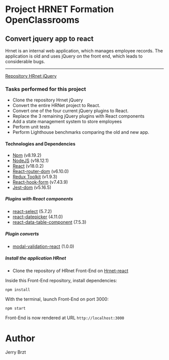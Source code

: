 # Project HRNET Formation OpenClassrooms

## Convert jquery app to react

Hrnet is an internal web application, which manages employee records. The application is old and uses jQuery on the front end, which leads to considerable bugs.

---

[Repository HRnet jQuery](https://github.com/OpenClassrooms-Student-Center/P12_Front-end.git)

### Tasks performed for this project

- Clone the repository Hrnet jQuery
- Convert the entire HRNet project to React.
- Convert one of the four current jQuery plugins to React.
- Replace the 3 remaining jQuery plugins with React components
- Add a state management system to store employees
- Perform unit tests
- Perform Lighthouse benchmarks comparing the old and new app.

#### Technologies and Dependencies

- [Npm](https://www.npmjs.com/package/npm) (v8.19.2)
- [NodeJS](https://nodejs.org/en/) (v18.12.1)
- [React](https://fr.reactjs.org/) (v18.0.2)
- [React-router-dom](https://reactrouter.com/) (v6.10.0)
- [Redux Toolkit](https://redux-toolkit.js.org/) (v1.9.3)
- [React-hook-form](https://react-hook-form.com/) (v7.43.9)
- [Jest-dom](https://testing-library.com/docs/ecosystem-jest-dom/) (v5.16.5)

#####  Plugins with React components

- [react-select](https://react-select.com/) (5.7.2)
- [react-datepicker](https://reactdatepicker.com/) (4.11.0)
- [react-data-table-component](https://react-data-table-component.netlify.app) (7.5.3)

##### Plugin converts

- [modal-validation-react](https://github.com/Jerry-bz/modal-plugin) (1.0.0)

##### Install the application HRnet

- Clone the repository of HRnet Front-End on [Hrnet-react](https://github.com/Jerry-bz/hrnet-react)

Inside this Front-End repository, install dependencies:

`npm install`

With the terminal, launch Front-End on port 3000:

`npm start`

Front-End is now rendered at URL `http://localhost:3000`

# Author

Jerry Brzt
